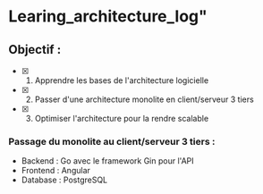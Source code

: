 # Learing_architecture_log"

## Objectif :
- [x] 1. Apprendre les bases de l'architecture logicielle
- [x] 2. Passer d'une architecture monolite en client/serveur 3 tiers
- [x] 3. Optimiser l'architecture pour la rendre scalable

### Passage du monolite au client/serveur 3 tiers :
- Backend : Go avec le framework Gin pour l'API
- Frontend : Angular
- Database : PostgreSQL
